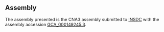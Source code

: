 

Assembly
--------

The assembly presented is the CNA3 assembly submitted to
[INSDC](http://www.insdc.org) with the assembly accession
[GCA\_000149245.3](http://www.ebi.ac.uk/ena/data/view/GCA_000149245.3).
